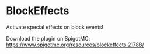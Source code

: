 # BlockEffects
Activate special effects on block events!

Download the plugin on SpigotMC:
https://www.spigotmc.org/resources/blockeffects.21788/
